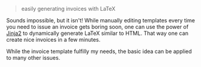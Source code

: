 > easily generating invoices with LaTeX

Sounds impossible, but it isn't! While manually editing templates every time you need to issue an invoice gets boring soon, one can use the power of [Jinja2](http://jinja.pocoo.org/) to dynamically generate LaTeX similar to HTML. That way one can create nice invoices in a few minutes.

While the invoice template fulfilly my needs, the basic idea can be applied to many other issues.
